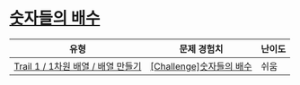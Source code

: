 # [숫자들의 배수](https://www.codetree.ai/trails/complete/curated-cards/challenge-multiple-of-numbers)

|유형|문제 경험치|난이도|
|---|---|---|
|[Trail 1 / 1차원 배열 / 배열 만들기](https://www.codetree.ai/trail-info/novice-low/)|[[Challenge]숫자들의 배수](https://www.codetree.ai/trails/complete/curated-cards/challenge-multiple-of-numbers/)|쉬움|

